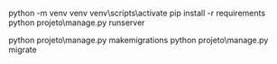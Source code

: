 python -m venv venv
venv\scripts\activate
pip install -r requirements
python projeto\manage.py runserver

python projeto\manage.py makemigrations 
python projeto\manage.py migrate